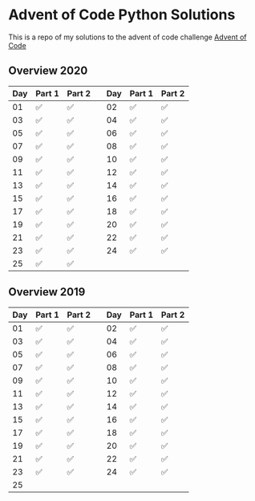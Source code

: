 # Advent of Code Python Solutions

This is a repo of my solutions to the advent of code challenge [Advent of Code](https://adventofcode.com/)



## Overview 2020

| Day | Part 1 | Part 2 ||Day | Part 1 | Part 2 |
| --- | --- | --- |---| --- | --- | --- |
| 01 | :white_check_mark: | :white_check_mark: || 02 | :white_check_mark: | :white_check_mark: |
| 03 | :white_check_mark: | :white_check_mark: || 04 | :white_check_mark: | :white_check_mark: |
| 05 | :white_check_mark: | :white_check_mark: || 06 | :white_check_mark: | :white_check_mark: |
| 07 | :white_check_mark: | :white_check_mark: || 08 | :white_check_mark: | :white_check_mark: |
| 09 | :white_check_mark: | :white_check_mark: || 10 | :white_check_mark: | :white_check_mark: |
| 11 | :white_check_mark: | :white_check_mark: || 12 | :white_check_mark: | :white_check_mark: |
| 13 | :white_check_mark: | :white_check_mark: || 14 | :white_check_mark: | :white_check_mark: |
| 15 | :white_check_mark: | :white_check_mark: || 16 | :white_check_mark: | :white_check_mark: |
| 17 | :white_check_mark: | :white_check_mark: || 18 | :white_check_mark: | :white_check_mark: |
| 19 | :white_check_mark: | :white_check_mark: || 20 | :white_check_mark: | :white_check_mark: |
| 21 | :white_check_mark: | :white_check_mark: || 22 | :white_check_mark: | :white_check_mark: |
| 23 | :white_check_mark: | :white_check_mark: || 24 | :white_check_mark: | :white_check_mark: |
| 25 | :white_check_mark: | :white_check_mark: |||||

## Overview 2019

| Day | Part 1 | Part 2 ||Day | Part 1 | Part 2 |
| --- | --- | --- |---| --- | --- | --- |
| 01 | :white_check_mark: | :white_check_mark: || 02 | :white_check_mark: | :white_check_mark: |
| 03 | :white_check_mark: | :white_check_mark: || 04 | :white_check_mark: | :white_check_mark: |
| 05 | :white_check_mark: | :white_check_mark: || 06 | :white_check_mark: | :white_check_mark: |
| 07 | :white_check_mark: | :white_check_mark: || 08 | :white_check_mark: | :white_check_mark: |
| 09 | :white_check_mark: | :white_check_mark: || 10 | :white_check_mark: | :white_check_mark: |
| 11 | :white_check_mark: | :white_check_mark: || 12 | :white_check_mark: | :white_check_mark: |
| 13 | :white_check_mark: | :white_check_mark: || 14 | :white_check_mark: | :white_check_mark: |
| 15 | :white_check_mark: | :white_check_mark: || 16 | :white_check_mark: | :white_check_mark: |
| 17 | :white_check_mark: | :white_check_mark: || 18 | :white_check_mark: | :white_check_mark: |
| 19 | :white_check_mark: | :white_check_mark: || 20 | :white_check_mark: | :white_check_mark: |
| 21 | :white_check_mark: | :white_check_mark: || 22 | :white_check_mark: | :white_check_mark: |
| 23 | :white_check_mark: | :white_check_mark: || 24 | :white_check_mark: | :white_check_mark: |
| 25 |  |  |||||
